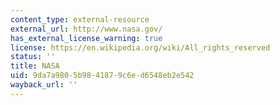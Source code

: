 ```yaml
---
content_type: external-resource
external_url: http://www.nasa.gov/
has_external_license_warning: true
license: https://en.wikipedia.org/wiki/All_rights_reserved
status: ''
title: NASA
uid: 9da7a980-5b98-4187-9c6e-d6548eb2e542
wayback_url: ''
---
```

